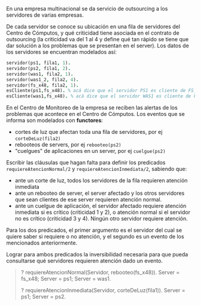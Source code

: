 En una empresa multinacional se da servicio de outsourcing a los servidores de varias empresas.

De cada servidor se conoce su ubicación en una fila de servidores del Centro de Cómputos, y qué criticidad tiene asociada en el contrato de outsourcing (la criticidad va del 1 al 4 y define qué tan rápido se tiene que dar solución a los problemas que se presentan en el server). Los datos de los servidores se encuentran modelados así:

```prolog
servidor(ps1, fila1, 1).
servidor(ps2, fila1, 2).
servidor(was1, fila2, 1).
servidor(was1_2, fila2, 4).
servidor(fs_x48, fila2, 1).
esCliente(ps1,fs_x48). % acá dice que el servidor PS1 es cliente de FS_X48
esCliente(was1,fs_x48). % acá dice que el servidor WAS1 es cliente de FS_X48
```

En el Centro de Monitoreo de la empresa se reciben las alertas de los problemas que acontece en el Centro de Cómputos. Los eventos que se informa son modelados con **functores**:

* cortes de luz que afectan toda una fila de servidores, por ej `corteDeLuz(fila2)`
* rebooteos de servers, por ej `rebooteo(ps2)`
* "cuelgues" de aplicaciones en un server, por ej `cuelgue(ps2)`

Escribir las cláusulas que hagan falta para definir los predicados `requiereAtencionNormal/2` y `requiereAtencionInmediata/2`, sabiendo que:

* ante un corte de luz, todos los servidores de la fila requieren atención inmediata
* ante un rebooteo de server, el server afectado y los otros servidores que sean clientes de ese server
requieren atención normal.
* ante un cuelgue de aplicación, el servidor afectado requiere atención inmediata si es crítico (criticidad 1 y 2), o atención normal si el servidor no es crítico (criticidad 3 y 4). Ningún otro servidor requiere atención.

Para los dos predicados, el primer argumento es el servidor del cual se quiere saber si requiere o no atención, y el segundo es un evento de los mencionados anteriormente.

Lograr para ambos predicados la inversibilidad necesaria para que pueda consultarse qué servidores requieren atención dado un evento.

> ? requiereAtencionNormal(Servidor, rebooteo(fs_x48)).
> Server = fs_x48;
> Server = ps1;
> Server = was1.
> 
> ? requiereAtencionInmediata(Servidor, corteDeLuz(fila1)).
> Server = ps1;
> Server = ps2.